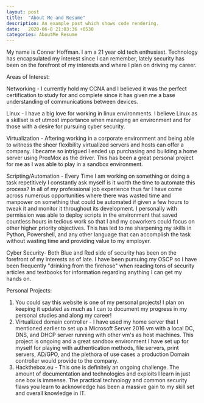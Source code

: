 ```yaml
---
layout: post
title:  "About Me and Resume"
description: An example post which shows code rendering.
date:   2020-06-8 21:03:36 +0530
categories: AboutMe Resume
---
```

My name is Conner Hoffman. I am a 21 year old tech enthusiast. Technology has encapsulated my interest since I can remember, lately security has been on the forefront of my interests and where I plan on driving my career.

Areas of Interest:

Networking - I currently hold my CCNA and I believed it was the perfect certification to study for and complete since it has given me a base understanding of communications between devices. 

Linux - I have a big love for working in linux environments. I believe Linux as a skillset is of utmost importance when managing an environment and for those with a desire for pursuing cyber security.

Virtualization - Aftering working in a corporate environment and being able to witness the sheer flexibility virtualized servers and hosts can offer a company. I became so intrigued I ended up purchasing and building a home server using ProxMox as the driver. This has been a great personal project for me as I was able to play in a sandbox environment. 

Scripting/Automation - Every Time I am working on something or doing a task repetitively I constantly ask myself is it worth the time to automate this process? In all of my professional job experience thus far I have come across numerous opportunities where there was wasted time and manpower on something that could be automated if given a few hours to tweak it and monitor it throughout its development. I personally with permission was able to deploy scripts in the environment that saved countless hours in tedious work so that I and my coworkers could focus on other higher priority objectives. This has led to me sharpening my skills in Python, Powershell, and any other language that can accomplish the task without wasting time and providing value to my employer. 

Cyber Security- Both Blue and Red side of security has been on the forefront of my interests as of late. I have been pursuing my OSCP so I have been frequently "drinking from the firehose" when reading tons of security articles and textbooks for information regarding anything I can get my hands on. 

Personal Projects:
1) You could say this website is one of my personal projects! I plan on keeping it updated as much as I can to document my progress in my personal studies and along my career!
2) Virtualized domain controller - I have used my home server that I mentioned earlier to set up a Microsoft Server 2016 vm with a local DC, DNS, and DHCP server running with other vm's as host machines. This project is ongoing and a great sandbox environment I have set up for myself for playing with authentication methods, file servers, print servers, AD/GPO, and the plethora of use cases a production Domain controller would provide to the company.
3) Hackthebox.eu - This one is definitely an ongoing challenge. The amount of documentation and technologies and exploits I learn in just one box is immense. The practical technology and common security flaws you learn to acknowledge has been a massive gain to my skill set and overall knowledge in IT.
